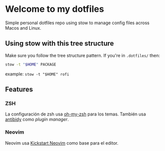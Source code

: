  # Welcome to my dotfiles

 Simple personal dotfiles repo using stow to manage config files across Macos and Linux.

## Using stow with this tree structure

Make sure you follow the tree structure pattern.
If you're in `.dotfiles/` then:

```bash
stow -t "$HOME" PACKAGE
```

example: `stow -t "$HOME" rofi`

## Features

### ZSH

La configuración de zsh usa [oh-my-zsh](https://ohmyz.sh/) para los temas.
También usa [antibidy](https://getantibody.github.io/) como *plugin manager*.

### Neovim

Neovim usa [Kickstart Neovim](https://github.com/nvim-lua/kickstart.nvim/tree/master) como base para el editor.

